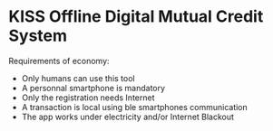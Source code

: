 # KISS Offline Digital Mutual Credit System
Requirements of economy:
- Only humans can use this tool 
- A personnal smartphone is mandatory
- Only the registration needs Internet
- A transaction is local using ble smartphones communication
- The app works under electricity and/or Internet Blackout


